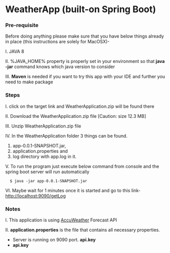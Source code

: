 # WeatherApp (built-on Spring Boot)

### Pre-requisite
Before doing anything please make sure that you have below things already in place (this instructions are solely for MacOSX)- 

I. JAVA 8

II. %JAVA_HOME% property is properly set in your environment so that **java -jar** command knows which java version to consider

III. **Maven** is needed if you want to try this app with your IDE and further you need to make package

### Steps
I. click on the target link and WeatherApplication.zip will be found there

II. Download the WeatherApplication.zip file [Caution: size 12.3 MB]

III. Unzip WeatherApplication.zip file

IV. In the WeatherApplication folder 3 things can be found. 
 1. app-0.0.1-SNAPSHOT.jar, 
 2. application.properties and 
 3. log directory with app.log in it.

V. To run the program just execute below command from console and the spring boot server will run automatically

```
  $ java -jar app-0.0.1-SNAPSHOT.jar
```
VI. Maybe wait for 1 minutes once it is started and go to this link- [http://localhost:9090/getLog](http://localhost:9090/getLog)

### Notes

I. This application is using [AccuWeather](https://developer.accuweather.com/accuweather-forecast-api/apis/get/forecasts/v1/daily/5day/%7BlocationKey%7D) Forecast API

II. **application.properties** is the file that contains all necessary properties. 
 - Server is running on 9090 port. **api.key**
 - **api.key** 
